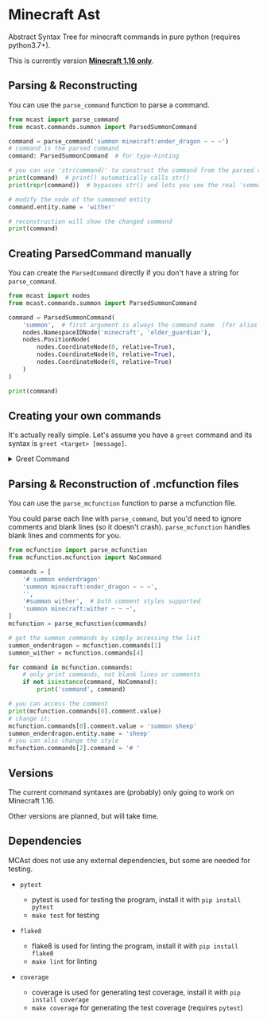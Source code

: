 
# Minecraft Ast

Abstract Syntax Tree for minecraft commands in pure python (requires python3.7+).

This is currently version **[Minecraft 1.16 only](<#versions>)**.


## Parsing & Reconstructing

You can use the `parse_command` function to parse a command.

```python
from mcast import parse_command
from mcast.commands.summon import ParsedSummonCommand

command = parse_command('summon minecraft:ender_dragon ~ ~ ~')
# command is the parsed command
command: ParsedSummonCommand  # for type-hinting

# you can use 'str(command)' to construct the command from the parsed command
print(command)  # print() automatically calls str()
print(repr(command))  # bypasses str() and lets you see the real 'command'

# modify the node of the summoned entity
command.entity.name = 'wither'

# reconstruction will show the changed command
print(command)
```


## Creating ParsedCommand manually

You can create the `ParsedCommand` directly if you don't have a string for `parse_command`.

```python
from mcast import nodes
from mcast.commands.summon import ParsedSummonCommand

command = ParsedSummonCommand(
    'summon',  # first argument is always the command name  (for alias support)
    nodes.NamespaceIDNode('minecraft', 'elder_guardian'),
    nodes.PositionNode(
        nodes.CoordinateNode(0, relative=True),
        nodes.CoordinateNode(0, relative=True),
        nodes.CoordinateNode(0, relative=True)
    )
)

print(command)
```

## Creating your own commands

It's actually really simple. Let's assume you have a `greet` command and its
syntax is `greet <target> [message]`.

<details>
<summary>Greet Command</summary>
<p>

```python
from dataclasses import dataclass

from mcast.commands import Command, ParsedCommand, Parser
from mcast.nodes import EntityNode, RawNode
from mcast.parser_types import Entity, GreedyAny


# you don't need to use dataclasses, you can create the __init__ yourself
@dataclass()
class ParsedGreetCommand(ParsedCommand):
    command: str

    target: EntityNode  # the target of your command

    reason: RawNode = None  # raw text, but it's optional, so ' = None'

    # this is the construction function, this should return the command as
    #   string
    def __str__(self):
        if self.reason is not None:
            # EntityNode and RawNode have a __str__ too, so you can just use
            # them in f-strings like this
            return f'{self.command} {self.target} {self.reason}'
        return f'{self.command} {self.target}'


# now you can create your command
greet = Command('greet', parsed=ParsedGreetCommand)

# add your syntax
greet.add_variation(
    # parses a 'Entity' and puts the parsed node into the 'target' field
    Parser(Entity(), 'target'),
    # 'GreedyAny' parses all the remaining arguments into a single node
    Parser(GreedyAny(), 'reason')
)
# and add the variation without reason
greet.add_variation(
    Parser(Entity(), 'target')
)

# and now you have your own command, you can use 'greet.parse' or add the
# command to the command list to make it useable in 'parse_command'

# parsed = greet.parse('greet @a Hello World')

# from mcast.commands import commands, command_lookup
# commands.append(greet)
# command_lookup[greet.name] = greet
# from mcast import parse_command
# parsed = parse_command('greet @a Hello World')
```

</p>
</details>


## Parsing & Reconstruction of .mcfunction files

You can use the `parse_mcfunction` function to parse a mcfunction file.

You could parse each line with `parse_command`, but you'd need to ignore
comments and blank lines (so it doesn't crash).  `parse_mcfunction` handles
blank lines and comments for you.

```python
from mcfunction import parse_mcfunction
from mcfunction.mcfunction import NoCommand

commands = [
    '# summon enderdragon'
    'summon minecraft:ender_dragon ~ ~ ~',
    '',
    '#summon wither',  # both comment styles supported
    'summon minecraft:wither ~ ~ ~',
]
mcfunction = parse_mcfunction(commands)

# get the summon commands by simply accessing the list
summon_enderdragon = mcfunction.commands[1]
summon_wither = mcfunction.commands[4]

for command in mcfunction.commands:
    # only print commands, not blank lines or comments
    if not isinstance(command, NoCommand):
        print('command', command)

# you can access the comment
print(mcfunction.commands[0].comment.value)
# change it;
mcfunction.commands[0].comment.value = 'summon sheep'
summon_enderdragon.entity.name = 'sheep'
# you can also change the style
mcfunction.commands[2].command = '# '
```


## Versions

The current command syntaxes are (probably) only going to work on Minecraft 1.16.

Other versions are planned, but will take time.


## Dependencies

MCAst does not use any external dependencies, but some are needed for testing.

- `pytest`
  - pytest is used for testing the program, install it with
    `pip install pytest`
  - `make test` for testing

- `flake8`
  - flake8 is used for linting the program, install it with
    `pip install flake8`
  - `make lint` for linting

- `coverage`
  - coverage is used for generating test coverage, install it with
    `pip install coverage`
  - `make coverage` for generating the test coverage (requires `pytest`)
